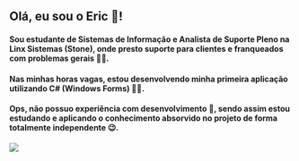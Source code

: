## Olá, eu sou o Eric 👋!

#### Sou estudante de Sistemas de Informação e Analista de Suporte Pleno na Linx Sistemas (Stone), onde presto suporte para clientes e franqueados com problemas gerais 🧑‍💼.

#### Nas minhas horas vagas, estou desenvolvendo minha primeira aplicação utilizando C# (Windows Forms) 👨‍💻.
#### Ops, não possuo experiência com desenvolvimento 🤫, sendo assim estou estudando e aplicando o conhecimento absorvido no projeto de forma totalmente independente 😉.

<div>

</div>

<div>
  <a href="https://www.linkedin.com/in/ericsilva-333" target="_blank"><img src="https://img.shields.io/badge/LinkedIn-0077B5?style=for-the-badge&logo=linkedin&logoColor=white" target="_blank"></a> 
</div>
